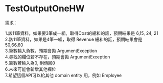 # TestOutputOneHW

需求：

1.該11筆資料，如果要3筆成一組，取得Cost的總和的話，預期結果是 6,15, 24, 21 </BR>
2.該11筆資料，如果是4筆一組，取得 Revenue 總和的話，預期結果會是 50,66,60</BR>
3.筆數輸入負數，預期會拋 ArgumentException</BR>
4.尋找的欄位若不存在，預期會拋 ArgumentException</BR>
5.筆數若輸入為0, 則傳回0</BR>
6.未來可能會新增其他欄位</BR>
7.希望這個API可以給其他 domain entity 用，例如 Employee</BR>
